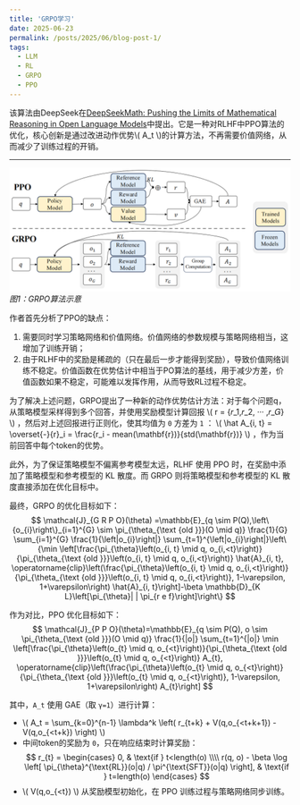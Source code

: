 ```yaml
---
title: 'GRPO学习'
date: 2025-06-23
permalink: /posts/2025/06/blog-post-1/
tags:
  - LLM
  - RL
  - GRPO
  - PPO
---
```


该算法由DeepSeek在[DeepSeekMath: Pushing the Limits of Mathematical Reasoning in Open Language Models](https://arxiv.org/abs/2402.03300v3)中提出。它是一种对RLHF中PPO算法的优化，核心创新是通过改进动作优势\\( A_t \\)的计算方法，不再需要价值网络，从而减少了训练过程的开销。

---

![Illustration comparing LoRA and LoRA](/images/202506/grpo-1.png)
*图1：GRPO算法示意*

作者首先分析了PPO的缺点：
1. 需要同时学习策略网络和价值网络。价值网络的参数规模与策略网络相当，这增加了训练开销；
2. 由于RLHF中的奖励是稀疏的（只在最后一步才能得到奖励），导致价值网络训练不稳定。价值函数在优势估计中相当于PO算法的基线，用于减少方差，价值函数如果不稳定，可能难以发挥作用，从而导致RL过程不稳定。

为了解决上述问题，GRPO提出了一种新的动作优势估计方法：对于每个问题q，从策略模型采样得到多个回答，并使用奖励模型计算回报 \\( r = {𝑟_1,𝑟_2, ··· ,𝑟_𝐺} \\) ，然后对上述回报进行正则化，使其均值为 `0` 方差为 `1` ： \\( \hat A_{i, t} = \overset{-}{r}_i = \frac{r_i - mean(\mathbf{r})}{std(\mathbf{r})} \\) ，作为当前回答中每个token的优势。

此外，为了保证策略模型不偏离参考模型太远，RLHF 使用 PPO 时，在奖励中添加了策略模型和参考模型的 KL 散度。而 GRPO 则将策略模型和参考模型的 KL 散度直接添加在优化目标中。

最终，GRPO 的优化目标如下：
$$
\mathcal{J}_{G R P O}(\theta) =\mathbb{E}_{q \sim P(Q),\left\{o_{i}\right\}_{i=1}^{G} \sim \pi_{\theta_{\text {old }}}(O \mid q)} \frac{1}{G} \sum_{i=1}^{G} \frac{1}{\left|o_{i}\right|} \sum_{t=1}^{\left|o_{i}\right|}\left\{\min \left[\frac{\pi_{\theta}\left(o_{i, t} \mid q, o_{i,<t}\right)}{\pi_{\theta_{\text {old }}}\left(o_{i, t} \mid q, o_{i,<t}\right)} \hat{A}_{i, t}, \operatorname{clip}\left(\frac{\pi_{\theta}\left(o_{i, t} \mid q, o_{i,<t}\right)}{\pi_{\theta_{\text {old }}}\left(o_{i, t} \mid q, o_{i,<t}\right)}, 1-\varepsilon, 1+\varepsilon\right) \hat{A}_{i, t}\right]-\beta \mathbb{D}_{K L}\left[\pi_{\theta}| | \pi_{r e f}\right]\right\}
$$

作为对比，PPO 优化目标如下：
$$
\mathcal{J}_{P P O}(\theta)=\mathbb{E}_{q \sim P(Q), o \sim \pi_{\theta_{\text {old }}}(O \mid q)} \frac{1}{|o|} \sum_{t=1}^{|o|} \min \left[\frac{\pi_{\theta}\left(o_{t} \mid q, o_{<t}\right)}{\pi_{\theta_{\text {old }}}\left(o_{t} \mid q, o_{<t}\right)} A_{t}, \operatorname{clip}\left(\frac{\pi_{\theta}\left(o_{t} \mid q, o_{<t}\right)}{\pi_{\theta_{\text {old }}}\left(o_{t} \mid q, o_{<t}\right)}, 1-\varepsilon, 1+\varepsilon\right) A_{t}\right]
$$

其中，`A_t` 使用 GAE（取 `γ=1`）进行计算：
* \\( A_t = \sum_{k=0}^{n-1} \lambda^k \left( r_{t+k} + V(q,o_{<t+k+1}) - V(q,o_{<t+k}) \right) \\)
* 中间token的奖励为 `0`，只在响应结束时计算奖励：
$$
r_{t} =
\begin{cases}
0, & \text{if } t<length(o) \\\\
r(q, o) - \beta \log \left[ \pi_{\theta}^{\text{RL}}(o|q) / \pi^{\text{SFT}}(o|q) \right], & \text{if } t=length(o)
\end{cases}
$$
* \\( V(q,o_{<t}) \\) 从奖励模型初始化，在 PPO 训练过程与策略网络同步训练。
